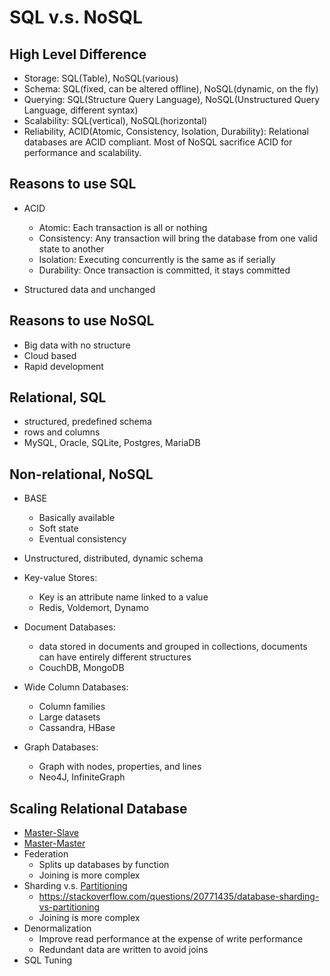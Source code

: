 #   SQL v.s. NoSQL

## High Level Difference

-   Storage: SQL(Table), NoSQL(various)
-   Schema: SQL(fixed, can be altered offline), NoSQL(dynamic, on the fly)
-   Querying: SQL(Structure Query Language), NoSQL(Unstructured Query Language, different syntax)
-   Scalability: SQL(vertical), NoSQL(horizontal)
-   Reliability, ACID(Atomic, Consistency, Isolation, Durability): Relational databases are ACID compliant. Most of NoSQL sacrifice ACID for performance and scalability.

## Reasons to use SQL

-   ACID
    -   Atomic: Each transaction is all or nothing
    -   Consistency: Any transaction will bring the database from one valid state to another
    -   Isolation: Executing concurrently is the same as if serially
    -   Durability: Once transaction is committed, it stays committed

-   Structured data and unchanged

## Reasons to use NoSQL

-   Big data with no structure
-   Cloud based
-   Rapid development

##  Relational, SQL

-   structured, predefined schema
-   rows and columns
-   MySQL, Oracle, SQLite, Postgres, MariaDB

##  Non-relational, NoSQL
-   BASE
    -   Basically available
    -   Soft state
    -   Eventual consistency
    
-   Unstructured, distributed, dynamic schema
-   Key-value Stores:
    -   Key is an attribute name linked to a value
    -   Redis, Voldemort, Dynamo
-   Document Databases:
    -   data stored in documents and grouped in collections, documents can have entirely different structures
    -   CouchDB, MongoDB

-   Wide Column Databases:
    -   Column families
    -   Large datasets
    -   Cassandra, HBase

-   Graph Databases:
    -   Graph with nodes, properties, and lines
    -   Neo4J, InfiniteGraph

## Scaling Relational Database

-   [Master-Slave](./cap.md#availability-patterns)
-   [Master-Master](./cap.md#availability-patterns)
-   Federation
    -   Splits up databases by function
    -   Joining is more complex
-   Sharding v.s. [Partitioning](./partition.md)
    -   https://stackoverflow.com/questions/20771435/database-sharding-vs-partitioning
    -   Joining is more complex
-   Denormalization
    -   Improve read performance at the expense of write performance
    -   Redundant data are written to avoid joins
-   SQL Tuning




